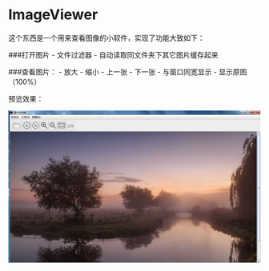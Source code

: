 
# ImageViewer

这个东西是一个用来查看图像的小软件，实现了功能大致如下：

###打开图片
	- 文件过滤器
	- 自动读取同文件夹下其它图片缓存起来

###查看图片：
	- 放大
	- 缩小
	- 上一张
	- 下一张
	- 与窗口同宽显示
	- 显示原图（100%）




预览效果：

![预览效果](https://raw.githubusercontent.com/BenDanChen/ImageViewer/master/ImageViewer%E6%95%88%E6%9E%9C%E5%9B%BE.png)



